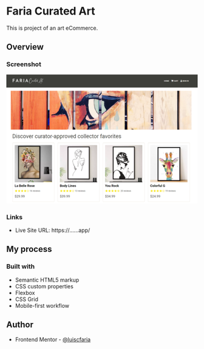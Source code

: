 # Faria Curated Art

This is project of an art eCommerce. 

## Overview

### Screenshot

![Desktop Design](/app-images/homescreen.PNG)


### Links

- Live Site URL: https://......app/

## My process

### Built with

- Semantic HTML5 markup
- CSS custom properties
- Flexbox
- CSS Grid
- Mobile-first workflow


## Author


- Frontend Mentor - [@luiscfaria](https://github.com/luiscfaria)


